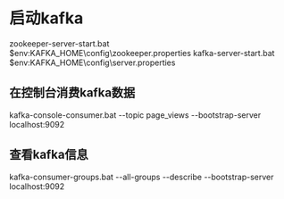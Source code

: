 # 启动kafka
zookeeper-server-start.bat $env:KAFKA_HOME\\config\\zookeeper.properties
kafka-server-start.bat $env:KAFKA_HOME\\config\\server.properties

## 在控制台消费kafka数据
kafka-console-consumer.bat --topic page_views --bootstrap-server localhost:9092

## 查看kafka信息
kafka-consumer-groups.bat --all-groups --describe --bootstrap-server localhost:9092
